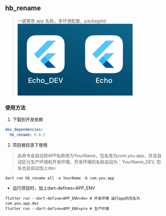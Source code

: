 ## hb_rename

> 一键更改 app 名称，多环境配置，packageId
![example image](example.png)

### 使用方法

1. 下载到开发依赖 

```yaml
dev_dependencies:
  hb_rename: 0.0.2
```

2. 项目根目录下使用
> 此命令会自动将APP名称改为YourName，包名改为com.you.app，并且自动区分生产环境和开发环境，开发环境的名称自动为：YourName_DEV, 包名也会自动加上dev

```shell
dart run hb_rename all -a YourName -b com.you.app
```

- 运行项目时，加上dart-defines=APP_ENV
```shell
flutter run --dart-define=APP_ENV=dev # 开发环境 运行app的包名为com.you.app.dev
flutter run --dart-define=APP_ENV=pro # 生产环境
```


